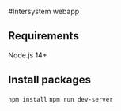 #Intersystem webapp
## Requirements
Node.js 14+

## Install packages
``npm install``
``npm run dev-server``
